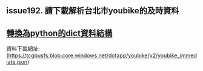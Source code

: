 ## issue192. 請下載解析台北市youbike的及時資料

[轉換為python的dict資料結構]()
---

資料下載網址:(https://tcgbusfs.blob.core.windows.net/dotapp/youbike/v2/youbike_immediate.json)



